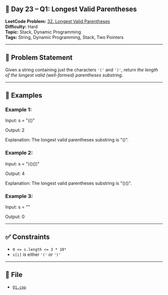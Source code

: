 ## 🧩 **Day 23 – Q1: Longest Valid Parentheses**

**LeetCode Problem:** [32. Longest Valid Parentheses](https://leetcode.com/problems/longest-valid-parentheses)  
**Difficulty:** Hard  
**Topic:** Stack, Dynamic Programming  
**Tags:** String, Dynamic Programming, Stack, Two Pointers

---

## 📄 Problem Statement

Given a string containing just the characters `'('` and `')'`, return _the length of the longest valid (well-formed) parentheses substring_.

---

## 🧠 Examples

### Example 1:

Input: s = "(()"

Output: 2

Explanation: The longest valid parentheses substring is "()".

### Example 2:

Input: s = ")()())"

Output: 4

Explanation: The longest valid parentheses substring is "()()".

### Example 3:

Input: s = ""

Output: 0

---

## ✅ Constraints

- `0 <= s.length <= 3 * 10⁴`
- `s[i]` is either `'('` or `')'`

---

## 📁 File

- [`Q1.cpp`](./Q1.cpp)
